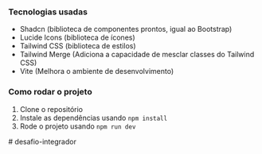 ### Tecnologias usadas

- Shadcn (biblioteca de componentes prontos, igual ao Bootstrap)
- Lucide Icons (biblioteca de ícones)
- Tailwind CSS (biblioteca de estilos)
- Tailwind Merge (Adiciona a capacidade de mesclar classes do Tailwind CSS)
- Vite (Melhora o ambiente de desenvolvimento)

### Como rodar o projeto

1. Clone o repositório
2. Instale as dependências usando `npm install`
3. Rode o projeto usando `npm run dev`

#   d e s a f i o - i n t e g r a d o r  
 